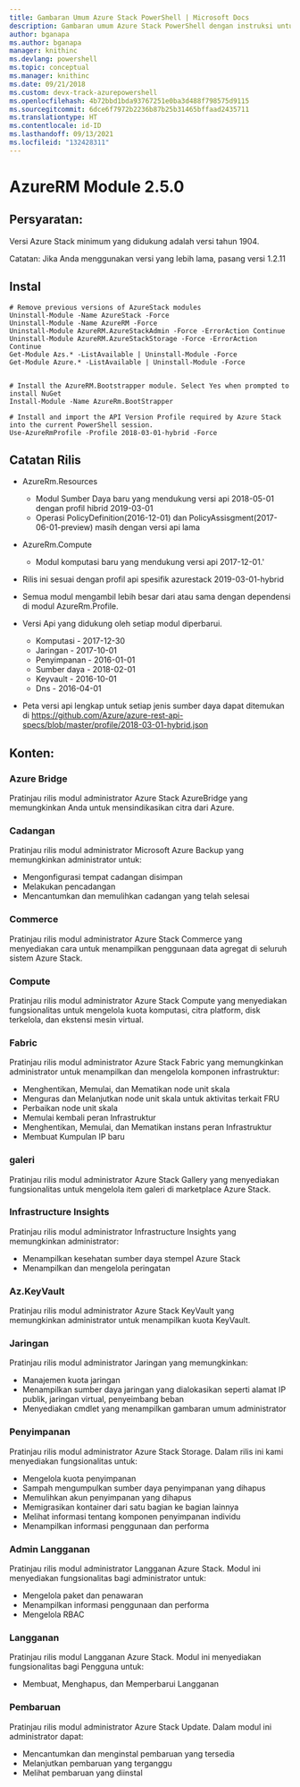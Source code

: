 ```yaml
---
title: Gambaran Umum Azure Stack PowerShell | Microsoft Docs
description: Gambaran umum Azure Stack PowerShell dengan instruksi untuk penginstalan dan konfigurasi.
author: bganapa
ms.author: bganapa
manager: knithinc
ms.devlang: powershell
ms.topic: conceptual
ms.manager: knithinc
ms.date: 09/21/2018
ms.custom: devx-track-azurepowershell
ms.openlocfilehash: 4b72bbd1bda93767251e0ba3d488f798575d9115
ms.sourcegitcommit: 6dce6f7972b2236b87b25b31465bffaad2435711
ms.translationtype: HT
ms.contentlocale: id-ID
ms.lasthandoff: 09/13/2021
ms.locfileid: "132428311"
---
```

# <a name="azurerm-module-250"></a>AzureRM Module 2.5.0

## <a name="requirements"></a>Persyaratan:
Versi Azure Stack minimum yang didukung adalah versi tahun 1904.

Catatan: Jika Anda menggunakan versi yang lebih lama, pasang versi 1.2.11


## <a name="install"></a>Instal
```powershell-interactive
# Remove previous versions of AzureStack modules
Uninstall-Module -Name AzureStack -Force 
Uninstall-Module -Name AzureRM -Force 
Uninstall-Module AzureRM.AzureStackAdmin -Force -ErrorAction Continue
Uninstall-Module AzureRM.AzureStackStorage -Force -ErrorAction Continue
Get-Module Azs.* -ListAvailable | Uninstall-Module -Force
Get-Module Azure.* -ListAvailable | Uninstall-Module -Force


# Install the AzureRM.Bootstrapper module. Select Yes when prompted to install NuGet
Install-Module -Name AzureRm.BootStrapper

# Install and import the API Version Profile required by Azure Stack into the current PowerShell session.
Use-AzureRmProfile -Profile 2018-03-01-hybrid -Force

```

## <a name="release-notes"></a>Catatan Rilis
* AzureRm.Resources
    * Modul Sumber Daya baru yang mendukung versi api 2018-05-01 dengan profil hibrid 2019-03-01
    * Operasi PolicyDefinition(2016-12-01) dan PolicyAssisgment(2017-06-01-preview) masih dengan versi api lama
* AzureRm.Compute
    * Modul komputasi baru yang mendukung versi api 2017-12-01.'


* Rilis ini sesuai dengan profil api spesifik azurestack 2019-03-01-hybrid
* Semua modul mengambil lebih besar dari atau sama dengan dependensi di modul AzureRm.Profile.
* Versi Api yang didukung oleh setiap modul diperbarui. 
    * Komputasi - 2017-12-30
    * Jaringan - 2017-10-01
    * Penyimpanan - 2016-01-01
    * Sumber daya - 2018-02-01
    * Keyvault - 2016-10-01
    * Dns - 2016-04-01
* Peta versi api lengkap untuk setiap jenis sumber daya dapat ditemukan di https://github.com/Azure/azure-rest-api-specs/blob/master/profile/2018-03-01-hybrid.json

## <a name="content"></a>Konten:
### <a name="azure-bridge"></a>Azure Bridge
Pratinjau rilis modul administrator Azure Stack AzureBridge yang memungkinkan Anda untuk mensindikasikan citra dari Azure.

### <a name="backup"></a>Cadangan
Pratinjau rilis modul administrator Microsoft Azure Backup yang memungkinkan administrator untuk:
- Mengonfigurasi tempat cadangan disimpan
- Melakukan pencadangan
- Mencantumkan dan memulihkan cadangan yang telah selesai

### <a name="commerce"></a>Commerce
Pratinjau rilis modul administrator Azure Stack Commerce yang menyediakan cara untuk menampilkan penggunaan data agregat di seluruh sistem Azure Stack.

### <a name="compute"></a>Compute
Pratinjau rilis modul administrator Azure Stack Compute yang menyediakan fungsionalitas untuk mengelola kuota komputasi, citra platform, disk terkelola, dan ekstensi mesin virtual.

### <a name="fabric"></a>Fabric
Pratinjau rilis modul administrator Azure Stack Fabric yang memungkinkan administrator untuk menampilkan dan mengelola komponen infrastruktur:
- Menghentikan, Memulai, dan Mematikan node unit skala
- Menguras dan Melanjutkan node unit skala untuk aktivitas terkait FRU
- Perbaikan node unit skala
- Memulai kembali peran Infrastruktur
- Menghentikan, Memulai, dan Mematikan instans peran Infrastruktur
- Membuat Kumpulan IP baru


### <a name="gallery"></a>galeri
Pratinjau rilis modul administrator Azure Stack Gallery yang menyediakan fungsionalitas untuk mengelola item galeri di marketplace Azure Stack.

### <a name="infrastructure-insights"></a>Infrastructure Insights
Pratinjau rilis modul administrator Infrastructure Insights yang memungkinkan administrator:
- Menampilkan kesehatan sumber daya stempel Azure Stack
- Menampilkan dan mengelola peringatan

### <a name="keyvault"></a>Az.KeyVault
Pratinjau rilis modul administrator Azure Stack KeyVault yang memungkinkan administrator untuk menampilkan kuota KeyVault.

### <a name="network"></a>Jaringan
Pratinjau rilis modul administrator Jaringan yang memungkinkan:
- Manajemen kuota jaringan
- Menampilkan sumber daya jaringan yang dialokasikan seperti alamat IP publik, jaringan virtual, penyeimbang beban
- Menyediakan cmdlet yang menampilkan gambaran umum administrator

### <a name="storage"></a>Penyimpanan
Pratinjau rilis modul administrator Azure Stack Storage.  Dalam rilis ini kami menyediakan fungsionalitas untuk:
- Mengelola kuota penyimpanan
- Sampah mengumpulkan sumber daya penyimpanan yang dihapus
- Memulihkan akun penyimpanan yang dihapus
- Memigrasikan kontainer dari satu bagian ke bagian lainnya
- Melihat informasi tentang komponen penyimpanan individu
- Menampilkan informasi penggunaan dan performa

### <a name="subscription-admin"></a>Admin Langganan
Pratinjau rilis modul administrator Langganan Azure Stack.  Modul ini menyediakan fungsionalitas bagi administrator untuk:
- Mengelola paket dan penawaran
- Menampilkan informasi penggunaan dan performa
- Mengelola RBAC

### <a name="subscription"></a>Langganan
Pratinjau rilis modul Langganan Azure Stack.  Modul ini menyediakan fungsionalitas bagi Pengguna untuk:
- Membuat, Menghapus, dan Memperbarui Langganan

### <a name="update"></a>Pembaruan
Pratinjau rilis modul administrator Azure Stack Update.  Dalam modul ini administrator dapat:
- Mencantumkan dan menginstal pembaruan yang tersedia
- Melanjutkan pembaruan yang terganggu
- Melihat pembaruan yang diinstal

